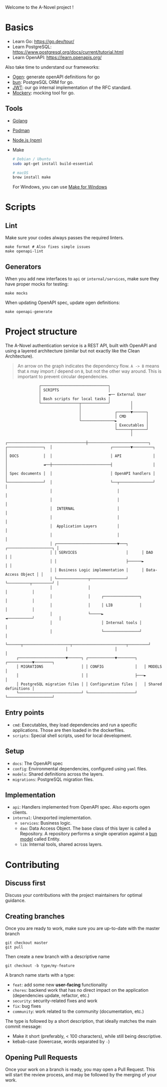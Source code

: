 Welcome to the A-Novel project !

# Basics

- Learn Go: https://go.dev/tour/
- Learn PostgreSQL: https://www.postgresql.org/docs/current/tutorial.html
- Learn OpenAPI: https://learn.openapis.org/

Also take time to understand our frameworks:

- [Ogen](https://github.com/ogen-go/ogen): generate openAPI definitions for go
- [bun](https://bun.uptrace.dev/): PostgreSQL ORM for go.
- [JWT](https://a-novel-kit.github.io/jwt/): our go internal implementation of the RFC standard.
- [Mockery](https://github.com/vektra/mockery): mocking tool for go.

## Tools

- [Golang](https://go.dev/doc/install)
- [Podman](https://podman.io/docs/installation)
- [Node.js (npm)](https://nodejs.org/en/download)
- Make

  ```bash
  # Debian / Ubuntu
  sudo apt-get install build-essential

  # macOS
  brew install make
  ```

  For Windows, you can use [Make for Windows](https://gnuwin32.sourceforge.net/packages/make.htm)

# Scripts

## Lint

Make sure your codes always passes the required linters.

```shell
make format # Also fixes simple issues
make openapi-lint
```

## Generators

When you add new interfaces to `api` or `internal/services`, make sure they have proper mocks for testing:

```shell
make mocks
```

When updating OpenAPI spec, update ogen definitions:

```shell
make openapi-generate
```

# Project structure

The A-Novel authentication service is a REST API, built with OpenAPI and using a layered architecture (similar but not
exactly like the Clean Architecture).

> An arrow on the graph indicates the dependency flow. `A -> B` means that `A` may import / depend on `B`, but not the
> other way around. This is important to prevent circular dependencies.

```text
               ┌──────────────────────────────┐
               │ SCRIPTS                      │
               │                              ◄── External User
               │ Bash scripts for local tasks │
               └─────────────────┬────────────┘         │
                                 │                      │
                                 │               ┌──────▼──────┐
                                 │               │ CMD         │
                                 └───────────────►             │
                                                 │ Executables │
                                                 └──────┬──────┘
                                                        │
                    ┌───────────────────────────────────┼───────────────────────────┐
┌────────────────┐  │                          ┌────────▼─────────┐                 │
│ DOCS           │  │                          │ API              │                 │
│                ◄──┼──────────────────────────┤                  │                 │
│ Spec documents │  │                          │ OpenAPI handlers │                 │
└────────────────┘  │                          └──┬───────────────┘                 │
                    │                             │                                 │
                    │                             │                                 │
                    │  INTERNAL                   │                                 │
                    │                             │                                 │
                    │  Application Layers         │                                 │
                    │                             │                                 │
                    │ ┌───────────────────────────▼───┐      ┌────────────────────┐ │
                    │ │ SERVICES                      │      │ DAO                │ │
                    │ │                               ├──────►                    │ │
                    │ │ Business Logic implementation │      │ Data-Access Object │ │
                    │ └──────────────┬────────────────┘      └──────────┬─────────┘ │
                    │                │                                  │           │
                    │                │     ┌────────────────┐           │           │
                    │                │     │ LIB            │           │           │
                    │                └─────►                ◄───────────┘           │
                    │                      │ Internal tools │                       │
                    │                      └────────────────┘                       │
                    └──────┬─────────────────────┬────────────────────────┬─────────┘
                           │                     │                        │
     ┌─────────────────────▼──────┐ ┌────────────▼────────┐   ┌───────────▼────────┐
     │ MIGRATIONS                 │ │ CONFIG              │   │ MODELS             │
     │                            │ │                     ├───►                    │
     │ PostgreSQL migration files │ │ Configuration files │   │ Shared definitions │
     └────────────────────────────┘ └─────────────────────┘   └────────────────────┘
```

## Entry points

- `cmd`: Executables, they load dependencies and run a specific applications. Those are then loaded in the
  dockerfiles.
- `scripts`: Special shell scripts, used for local development.

## Setup

- `docs`: The OpenAPI spec
- `config`: Environmental dependencies, configured using `yaml` files.
- `models`: Shared definitions across the layers.
- `migrations`: PostgreSQL migration files.

## Implementation

- `api`: Handlers implemented from OpenAPI spec. Also exports ogen clients.
- `internal`: Unexported implementation.
  - `services`: Business logic.
  - `dao`: Data Access Object. The base class of this layer is called a Repository. A repository performs a single
    operation against a [bun model](https://bun.uptrace.dev/guide/models.html) called Entity.
  - `lib`: Internal tools, shared across layers.

# Contributing

## Discuss first

Discuss your contributions with the project maintainers for optimal guidance.

## Creating branches

Once you are ready to work, make sure you are up-to-date with the master branch

```shell
git checkout master
git pull
```

Then create a new branch with a descriptive name

```shell
git checkout -b type/my-feature
```

A branch name starts with a type:

- `feat`: add some new **user-facing** functionality
- `chores`: backend work that has no direct impact on the application (dependencies update, refactor, etc.)
- `security`: security-related fixes and work
- `fix`: bug fixes
- `community`: work related to the community (documentation, etc.)

The type is followed by a short description, that ideally matches the main commit message:

- Make it short (preferably, < 100 characters), while still being descriptive.
- kebab-case (lowercase, words separated by `-`)

## Opening Pull Requests

Once your work on a branch is ready, you may open a Pull Request. This will start the review process, and may be
followed by the merging of your work.
